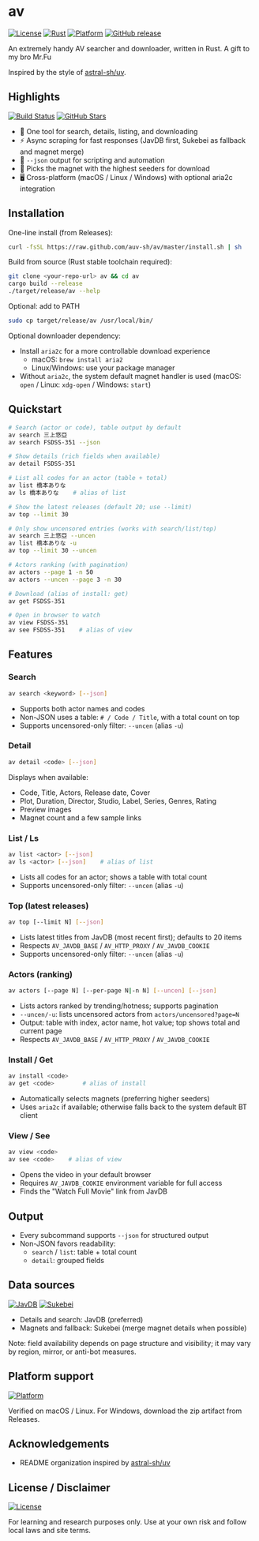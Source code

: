 # av

[![License](https://img.shields.io/badge/license-MIT-blue.svg)](LICENSE)
[![Rust](https://img.shields.io/badge/rust-stable-orange.svg)](https://www.rust-lang.org/)
[![Platform](https://img.shields.io/badge/platform-macOS%20%7C%20Linux%20%7C%20Windows-lightgrey.svg)](#platform-support)
[![GitHub release](https://img.shields.io/github/release/auv-sh/av.svg)](https://github.com/auv-sh/av/releases)

An extremely handy AV searcher and downloader, written in Rust. A gift to my bro Mr.Fu

Inspired by the style of [astral-sh/uv](https://github.com/astral-sh/uv).

## Highlights

[![Build Status](https://img.shields.io/github/actions/workflow/status/auv-sh/av/release.yml?branch=main)](https://github.com/auv-sh/av/actions)
[![GitHub Stars](https://img.shields.io/github/stars/auv-sh/av?style=social)](https://github.com/auv-sh/av)

- 🚀 One tool for search, details, listing, and downloading
- ⚡️ Async scraping for fast responses (JavDB first, Sukebei as fallback and magnet merge)
- 🧾 `--json` output for scripting and automation
- 🧲 Picks the magnet with the highest seeders for download
- 🖥️ Cross-platform (macOS / Linux / Windows) with optional aria2c integration

## Installation

One-line install (from Releases):

```bash
curl -fsSL https://raw.github.com/auv-sh/av/master/install.sh | sh
```

Build from source (Rust stable toolchain required):

```bash
git clone <your-repo-url> av && cd av
cargo build --release
./target/release/av --help
```

Optional: add to PATH

```bash
sudo cp target/release/av /usr/local/bin/
```

Optional downloader dependency:

- Install `aria2c` for a more controllable download experience
  - macOS: `brew install aria2`
  - Linux/Windows: use your package manager
- Without `aria2c`, the system default magnet handler is used (macOS: `open` / Linux: `xdg-open` / Windows: `start`)

## Quickstart

```bash
# Search (actor or code), table output by default
av search 三上悠亞
av search FSDSS-351 --json

# Show details (rich fields when available)
av detail FSDSS-351

# List all codes for an actor (table + total)
av list 橋本ありな
av ls 橋本ありな    # alias of list

# Show the latest releases (default 20; use --limit)
av top --limit 30

# Only show uncensored entries (works with search/list/top)
av search 三上悠亞 --uncen
av list 橋本ありな -u
av top --limit 30 --uncen

# Actors ranking (with pagination)
av actors --page 1 -n 50
av actors --uncen --page 3 -n 30

# Download (alias of install: get)
av get FSDSS-351

# Open in browser to watch
av view FSDSS-351
av see FSDSS-351    # alias of view
```

## Features

### Search

```bash
av search <keyword> [--json]
```

- Supports both actor names and codes
- Non-JSON uses a table: `# / Code / Title`, with a total count on top
- Supports uncensored-only filter: `--uncen` (alias `-u`)

### Detail

```bash
av detail <code> [--json]
```

Displays when available:

- Code, Title, Actors, Release date, Cover
- Plot, Duration, Director, Studio, Label, Series, Genres, Rating
- Preview images
- Magnet count and a few sample links

### List / Ls

```bash
av list <actor> [--json]
av ls <actor> [--json]    # alias of list
```

- Lists all codes for an actor; shows a table with total count
- Supports uncensored-only filter: `--uncen` (alias `-u`)

### Top (latest releases)

```bash
av top [--limit N] [--json]
```

- Lists latest titles from JavDB (most recent first); defaults to 20 items
- Respects `AV_JAVDB_BASE` / `AV_HTTP_PROXY` / `AV_JAVDB_COOKIE`
- Supports uncensored-only filter: `--uncen` (alias `-u`)

### Actors (ranking)

```bash
av actors [--page N] [--per-page N|-n N] [--uncen] [--json]
```

- Lists actors ranked by trending/hotness; supports pagination
- `--uncen/-u`: lists uncensored actors from `actors/uncensored?page=N`
- Output: table with index, actor name, hot value; top shows total and current page
- Respects `AV_JAVDB_BASE` / `AV_HTTP_PROXY` / `AV_JAVDB_COOKIE`

### Install / Get

```bash
av install <code>
av get <code>        # alias of install
```

- Automatically selects magnets (preferring higher seeders)
- Uses `aria2c` if available; otherwise falls back to the system default BT client

### View / See

```bash
av view <code>
av see <code>    # alias of view
```

- Opens the video in your default browser
- Requires `AV_JAVDB_COOKIE` environment variable for full access
- Finds the "Watch Full Movie" link from JavDB

## Output

- Every subcommand supports `--json` for structured output
- Non-JSON favors readability:
  - `search` / `list`: table + total count
  - `detail`: grouped fields

## Data sources

[![JavDB](https://img.shields.io/badge/JavDB-primary-red.svg)](https://javdb.com)
[![Sukebei](https://img.shields.io/badge/Sukebei-magnets-orange.svg)](https://sukebei.nyaa.si)

- Details and search: JavDB (preferred)
- Magnets and fallback: Sukebei (merge magnet details when possible)

Note: field availability depends on page structure and visibility; it may vary by region, mirror, or anti-bot measures.

## Platform support

[![Platform](https://img.shields.io/badge/platform-macOS%20%7C%20Linux%20%7C%20Windows-lightgrey.svg)](#platform-support)

Verified on macOS / Linux. For Windows, download the zip artifact from Releases.

## Acknowledgements

- README organization inspired by [astral-sh/uv](https://github.com/astral-sh/uv)

## License / Disclaimer

[![License](https://img.shields.io/badge/license-MIT-blue.svg)](LICENSE)

For learning and research purposes only. Use at your own risk and follow local laws and site terms.
